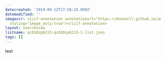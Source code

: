 ```yaml
---
datecreated: '2019-09-12T17:58:24.099Z'
datemodified: ''
imagescr: <iiif-annotation annotationurl="https://dnoneill.github.io/annotate/annotations/ea178bc5-d586-11e9-8d90-4865ee1a3ba9.json"
  styling="image_only:true"></iiif-annotation>
layout: searchview
listname: qc810zp6213-qc810zp6213-1-list.json
tags: []
---
```

test